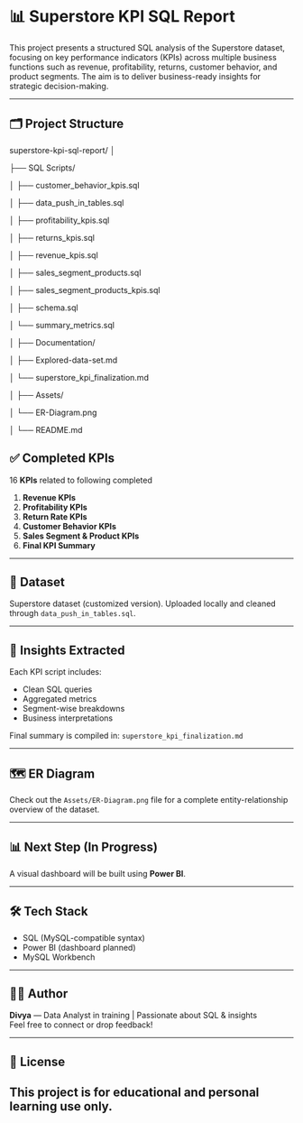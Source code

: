 # 📊 Superstore KPI SQL Report

This project presents a structured SQL analysis of the Superstore dataset, focusing on key performance indicators (KPIs) across multiple business functions such as revenue, profitability, returns, customer behavior, and product segments. The aim is to deliver business-ready insights for strategic decision-making.

---

## 🗂️ Project Structure

superstore-kpi-sql-report/
│

├── SQL Scripts/

│ ├── customer_behavior_kpis.sql

│ ├── data_push_in_tables.sql

│ ├── profitability_kpis.sql

│ ├── returns_kpis.sql

│ ├── revenue_kpis.sql

│ ├── sales_segment_products.sql

│ ├── sales_segment_products_kpis.sql

│ ├── schema.sql

│ └── summary_metrics.sql

│
├── Documentation/

│ ├── Explored-data-set.md

│ └── superstore_kpi_finalization.md


│
├── Assets/

│ └── ER-Diagram.png

│
└── README.md



## ✅ Completed KPIs
16 **KPIs** related to following completed
1. **Revenue KPIs**
2. **Profitability KPIs**
3. **Return Rate KPIs**
4. **Customer Behavior KPIs**
5. **Sales Segment & Product KPIs**
6. **Final KPI Summary**

---

## 📌 Dataset

Superstore dataset (customized version). Uploaded locally and cleaned through `data_push_in_tables.sql`.

---

## 🧠 Insights Extracted

Each KPI script includes:
- Clean SQL queries
- Aggregated metrics
- Segment-wise breakdowns
- Business interpretations

Final summary is compiled in: `superstore_kpi_finalization.md`

---

## 🗺️ ER Diagram

Check out the `Assets/ER-Diagram.png` file for a complete entity-relationship overview of the dataset.

---

## 📊 Next Step (In Progress)

A visual dashboard will be built using  **Power BI**.

---

## 🛠️ Tech Stack

- SQL (MySQL-compatible syntax)
- Power BI (dashboard planned)
- MySQL Workbench

---

## 🧑‍💻 Author

**Divya** — Data Analyst in training | Passionate about SQL & insights  
Feel free to connect or drop feedback!

---

## 📁 License

This project is for educational and personal learning use only.
---
